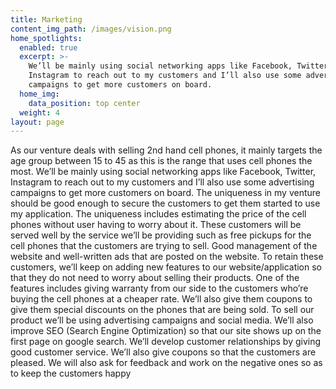 ```yaml
---
title: Marketing
content_img_path: /images/vision.png
home_spotlights:
  enabled: true
  excerpt: >-
    We’ll be mainly using social networking apps like Facebook, Twitter,
    Instagram to reach out to my customers and I’ll also use some advertising
    campaigns to get more customers on board.
  home_img:
    data_position: top center
  weight: 4
layout: page
---
```

As our venture deals with selling 2nd hand cell phones, it mainly targets the age group between 15 to 45 as this is the range that uses cell phones the most. We’ll be mainly using social networking apps like Facebook, Twitter, Instagram to reach out to my customers and I’ll also use some advertising campaigns to get more customers on board. The uniqueness in my venture should be good enough to secure the customers to get them started to use my application. The uniqueness includes estimating the price of the cell phones without user having to worry about it. These customers will be served well by the service we’ll be providing such as free pickups for the cell phones that the customers are trying to sell. Good management of the website and well-written ads that are posted on the website. To retain these customers, we’ll keep on adding new features to our website/application so that they do not need to worry about selling their products. One of the features includes giving warranty from our side to the customers who’re buying the cell phones at a cheaper rate. We’ll also give them coupons to give them special discounts on the phones that are being sold. To sell our product we’ll be using advertising campaigns and social media. We’ll also improve SEO (Search Engine Optimization) so that our site shows up on the first page on google search. We’ll develop customer relationships by giving good customer service. We’ll also give coupons so that the customers are pleased. We will also ask for feedback and work on the negative ones so as to keep the customers happy
